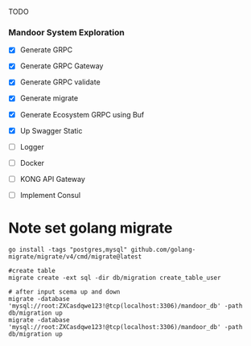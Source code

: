 TODO 
### Mandoor System Exploration

- [x] Generate GRPC 
- [x] Generate GRPC Gateway
- [x] Generate GRPC validate
- [x] Generate migrate
- [x] Generate Ecosystem GRPC using Buf
- [x] Up Swagger Static
- [ ] Logger
- [ ] Docker
- [ ] KONG API Gateway
- [ ] Implement Consul




# Note set golang migrate
```
go install -tags "postgres,mysql" github.com/golang-migrate/migrate/v4/cmd/migrate@latest

#create table 
migrate create -ext sql -dir db/migration create_table_user

# after input scema up and down 
migrate -database 'mysql://root:ZXCasdqwe123!@tcp(localhost:3306)/mandoor_db' -path db/migration up
migrate -database 'mysql://root:ZXCasdqwe123!@tcp(localhost:3306)/mandoor_db' -path db/migration up

```



